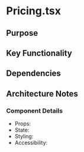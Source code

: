 # Pricing.tsx

## Purpose

## Key Functionality

## Dependencies

## Architecture Notes

### Component Details
- Props: 
- State: 
- Styling: 
- Accessibility: 
